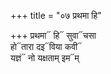 +++
title = "०७ प्रथमा हि"

+++
प्रथमा᳓ हि᳓ सुवा᳓चसा  
हो᳓तारा दइ᳓विया कवी᳓  
यज्ञं᳓ नो यक्षताम् इम᳓म्